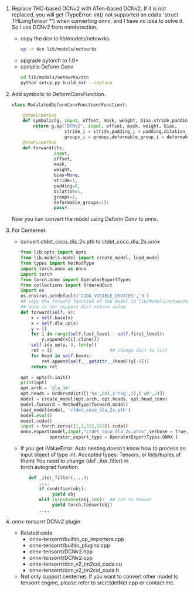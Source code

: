 1. Replace THC-based DCNv2 with ATen-based DCNv2. 
If it is not replaced, you will get (TypeError: int() not supported on cdata 'struct THLongTensor *') when converting onnx, and I have no idea to solve it.
So I use DCNv2 from mmdetection.
    * copy the dcn to lib/models/netowrks
        ```bash
        cp -r dcn lib/models/netowrks
        ```
    * upgrade pytorch to 1.0+
    * complie Deform Conv
        ```bash
        cd lib/models/netowrks/dcn
        python setup.py build_ext --inplace
        ``` 

2. Add symbolic to DeformConvFunction.
    ```python
    class ModulatedDeformConvFunction(Function):
    
        @staticmethod
        def symbolic(g, input, offset, mask, weight, bias,stride,padding,dilation,groups,deformable_groups):
            return g.op("DCNv2", input, offset, mask, weight, bias,
                        stride_i = stride,padding_i = padding,dilation_i = dilation,
                        groups_i = groups,deformable_group_i = deformable_groups)
        @staticmethod
        def forward(ctx,
                    input,
                    offset,
                    mask,
                    weight,
                    bias=None,
                    stride=1,
                    padding=0,
                    dilation=1,
                    groups=1,
                    deformable_groups=1):
                    pass#.......
    ```
    Now you can convert the model using Deform Conv to onnx.
    
3. For Centernet.
    * convert ctdet_coco_dla_2x.pth to ctdet_coco_dla_2x.onnx
        ```python
        from lib.opts import opts
        from lib.models.model import create_model, load_model
        from types import MethodType
        import torch.onnx as onnx
        import torch
        from torch.onnx import OperatorExportTypes
        from collections import OrderedDict
        import os
        os.environ.setdefault('CUDA_VISIBLE_DEVICES','3')
        ## copy the forward function of the model in lib/Models/networks/pose_dla_dcn.py.
        ## onnx is not support dict return value 
        def forward(self, x):
            x = self.base(x)
            x = self.dla_up(x)
            y = []
            for i in range(self.last_level - self.first_level):
                y.append(x[i].clone())
            self.ida_up(y, 0, len(y))
            ret = []                      ## change dict to list
            for head in self.heads:
                ret.append(self.__getattr__(head)(y[-1]))
            return ret
        
        opt = opts().init()
        print(opt)
        opt.arch = 'dla_34'
        opt.heads = OrderedDict([('hm',80),('reg',2),('wh',2)])
        model = create_model(opt.arch, opt.heads, opt.head_conv)
        model.forward = MethodType(forward,model)
        load_model(model, 'ctdet_coco_dla_2x.pth')
        model.eval()
        model.cuda()
        input = torch.zeros([1,3,512,512]).cuda()
        onnx.export(model,input,"ctdet_coco_dla_2x.onnx",verbose = True,
                   operator_export_type = OperatorExportTypes.ONNX )
        ```
    *   If you get (ValueError: Auto nesting doesn't know how to process an input object of type int. Accepted types: Tensors, or lists/tuples of them)
        You need to change (def _iter_filter) in torch.autograd.function.
        ```python
           def _iter_filter(....):
               ....
               if condition(obj):
                    yield obj
               elif isinstance(obj,int):  ## int to tensor
                    yield torch.tensor(obj)
               ....
   
        ```
4. onnx-tensorrt DCNv2 plugin
    * Related code
        * onnx-tensorrt/builtin_op_importers.cpp
        * onnx-tensorrt/builtin_plugins.cpp
        * onnx-tensorrt/DCNv2.hpp
        * onnx-tensorrt/DCNv2.cpp
        * onnx-tensorrt/dcn_v2_im2col_cuda.cu
        * onnx-tensorrt/dcn_v2_im2col_cuda.h
    * Not only support centernet. If you want to convert other model to tensorrt engine, please refer to src/ctdetNet.cpp or contact me.
